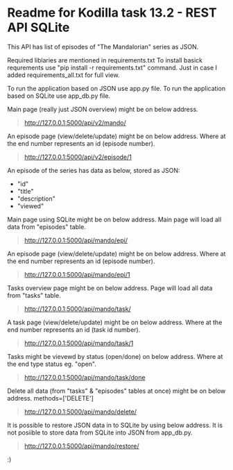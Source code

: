 # Readme for Kodilla task 13.2 - REST API SQLite
This API has list of episodes of "The Mandalorian" series as JSON.

Required liblaries are mentioned in requirements.txt
To install basick requrements use "pip install -r requirements.txt" command.
Just in case I added requirements_all.txt for full view.

To run the application based on JSON use app.py file.
To run the application based on SQLite use app_db.py file.

Main page (really just JSON overview) might be on below address.
> <http://127.0.0.1:5000/api/v2/mando/>

An episode page (view/delete/update) might be on below address. Where at the end number represents an id (episode number).
> <http://127.0.0.1:5000/api/v2/episode/1>

An episode of the series has data as below, stored as JSON:
- "id"
- "title"
- "description"
- "viewed"

Main page using SQLite might be on below address. Main page will load all data from "episodes" table.
> <http://127.0.0.1:5000/api/mando/epi/>

An episode page (view/delete/update) might be on below address. Where at the end number represents an id (episode number).
> <http://127.0.0.1:5000/api/mando/epi/1>


Tasks overview page might be on below address. Page will load all data from "tasks" table.
> <http://127.0.0.1:5000/api/mando/task/>

A task page (view/delete/update) might be on below address. Where at the end number represents an id (task id number).
> <http://127.0.0.1:5000/api/mando/task/1>


Tasks might be vievewd by status (open/done) on below address. Where at the end type status eg. "open".
> <http://127.0.0.1:5000/api/mando/task/done>


Delete all data (from "tasks" & "episodes" tables at once) might be on below address. methods=['DELETE']
> <http://127.0.0.1:5000/api/mando/delete/>


It is possible to restore JSON data in to SQLite by using below address.
It is not posiible to store data from SQLite into JSON from app_db.py.
> <http://127.0.0.1:5000/api/mando/restore/>


:)
